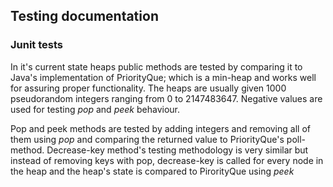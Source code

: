 ## Testing documentation ##

### Junit tests ###
 In it's current state heaps public methods are tested by comparing it to Java's implementation of PriorityQue; which is a min-heap
 and works well for assuring proper functionality.
 The heaps are usually given 1000 pseudorandom integers ranging from 0 to 2147483647. Negative values are used for testing *pop* and *peek* behaviour.
 
 Pop and peek methods are tested by adding integers and removing all of them using *pop* and comparing the returned value to PriorityQue's
 poll-method. Decrease-key method's testing methodology is very similar but instead of removing keys with pop, decrease-key is called for every node in the heap
 and the heap's state is compared to PirorityQue using *peek*
 
